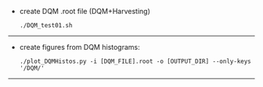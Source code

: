 
* create DQM .root file (DQM+Harvesting)

  `./DQM_test01.sh`

--------------------------------------------------

* create figures from DQM histograms:

  `./plot_DQMHistos.py -i [DQM_FILE].root -o [OUTPUT_DIR] --only-keys '/DQM/'`

--------------------------------------------------
